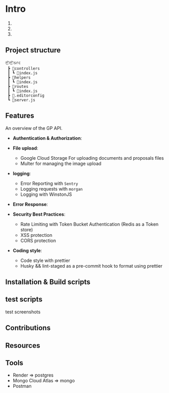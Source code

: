 # Intro

1.

2.

3.

## Project structure

```
📦📦src
 ┣ 📂controllers
 ┃ ┗ 📜index.js
 ┣ 📂helpers
 ┃ ┗ 📜index.js
 ┣ 📂routes
 ┃ ┗ 📜index.js
 ┣ 📜.editorconfig
 ┗ 📜server.js
```

## Features

An overview of the GP API.

- **Authentication & Authorization**:

- **File upload**:
  - Google Cloud Storage For uploading documents and proposals files
  - Multer for managing the image upload
- **logging**:
  - Error Reporting with `Sentry`
  - Logging requests with `morgan`
  - Logging with WinstonJS
- **Error Response**:

- **Security Best Practices**:
  - Rate Limiting with Token Bucket Authentication (Redis as a Token store)
  - XSS protection
  - CORS protection
- **Coding style**:
  - Code style with prettier
  - Husky && lint-staged as a pre-commit hook to format using prettier

## Installation & Build scripts

## test scripts

test screenshots

## Contributions

## Resources

## Tools

- Render => postgres
- Mongo Cloud Atlas => mongo
- Postman
